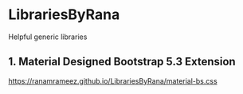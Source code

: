 # LibrariesByRana
Helpful generic libraries

## 1. Material Designed Bootstrap 5.3 Extension
https://ranamrameez.github.io/LibrariesByRana/material-bs.css

